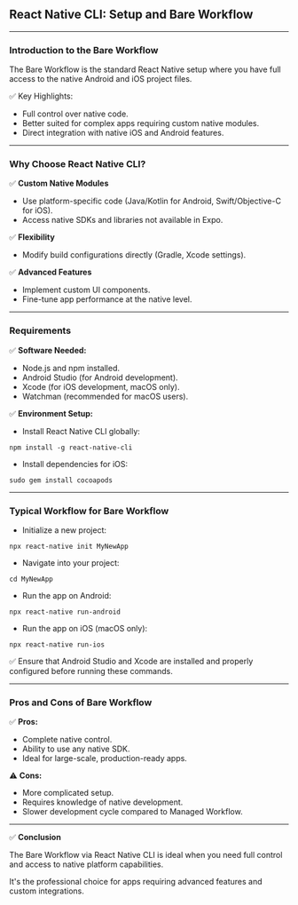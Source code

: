 ## React Native CLI: Setup and Bare Workflow

---

### Introduction to the Bare Workflow

The <span class="emphasis">Bare Workflow</span> is the standard React Native setup where you have full access to the native Android and iOS project files.

✅ Key Highlights:
- Full control over native code.
- Better suited for complex apps requiring custom native modules.
- Direct integration with native iOS and Android features.

---

### Why Choose React Native CLI?

✅ **Custom Native Modules**
- Use platform-specific code (Java/Kotlin for Android, Swift/Objective-C for iOS).
- Access native SDKs and libraries not available in Expo.

✅ **Flexibility**
- Modify build configurations directly (Gradle, Xcode settings).

✅ **Advanced Features**
- Implement custom UI components.
- Fine-tune app performance at the native level.

---

### Requirements

✅ **Software Needed:**
- Node.js and npm installed.
- Android Studio (for Android development).
- Xcode (for iOS development, macOS only).
- Watchman (recommended for macOS users).

✅ **Environment Setup:**
- Install React Native CLI globally:

```shell
npm install -g react-native-cli
```

- Install dependencies for iOS:

```shell
sudo gem install cocoapods
```

---

### Typical Workflow for Bare Workflow

- Initialize a new project:

```shell
npx react-native init MyNewApp
```

- Navigate into your project:

```shell
cd MyNewApp
```

- Run the app on Android:

```shell
npx react-native run-android
```

- Run the app on iOS (macOS only):

```shell
npx react-native run-ios
```

✅ Ensure that Android Studio and Xcode are installed and properly configured before running these commands.

---

### Pros and Cons of Bare Workflow

✅ **Pros:**
- Complete native control.
- Ability to use any native SDK.
- Ideal for large-scale, production-ready apps.

⚠️ **Cons:**
- More complicated setup.
- Requires knowledge of native development.
- Slower development cycle compared to Managed Workflow.

---

✅ **Conclusion**

The <span class="emphasis">Bare Workflow</span> via <span class="emphasis">React Native CLI</span> is ideal when you need full control and access to native platform capabilities.

It's the professional choice for apps requiring advanced features and custom integrations.
